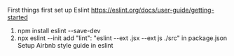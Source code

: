 First things first set up Eslint 
https://eslint.org/docs/user-guide/getting-started

1. npm install eslint --save-dev
2. npx eslint --init
add "lint": "eslint --ext .jsx --ext js ./src" in package.json
Setup Airbnb style guide in eslint

